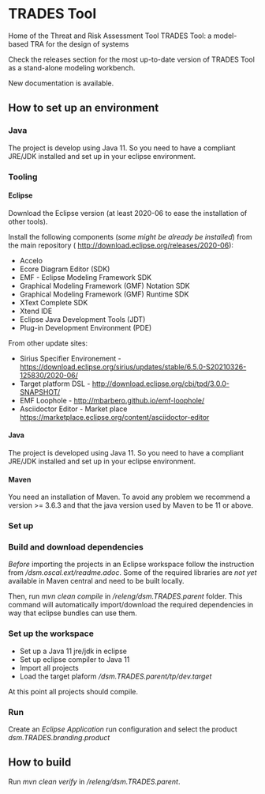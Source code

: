 # TRADES Tool

Home of the Threat and Risk Assessment Tool TRADES Tool: a model-based TRA for the design of systems

Check the releases section for the most up-to-date version of TRADES Tool as a stand-alone modeling workbench.

New documentation is available.


## How to set up an environment

### Java

The project is develop using Java 11.
So you need to have a compliant JRE/JDK installed and set up in your eclipse environment.

### Tooling

#### Eclipse

Download the Eclipse version (at least 2020-06 to ease the installation of other tools).

Install the following components (_some might be already be installed_) from the main repository ( http://download.eclipse.org/releases/2020-06):

* Accelo
* Ecore Diagram Editor (SDK) 
* EMF - Eclipse Modeling Framework SDK
* Graphical Modeling Framework (GMF) Notation SDK
* Graphical Modeling Framework (GMF) Runtime SDK
* XText Complete SDK
* Xtend IDE
* Eclipse Java Development Tools (JDT)
* Plug-in Development Environment (PDE) 

From other update sites:

* Sirius Specifier Environement - https://download.eclipse.org/sirius/updates/stable/6.5.0-S20210326-125830/2020-06/
* Target platform DSL -  http://download.eclipse.org/cbi/tpd/3.0.0-SNAPSHOT/
* EMF Loophole - http://mbarbero.github.io/emf-loophole/
* Asciidoctor Editor - Market place https://marketplace.eclipse.org/content/asciidoctor-editor

#### Java

The project is developed using Java 11.
So you need to have a compliant JRE/JDK installed and set up in your eclipse environment.

#### Maven

You need an installation of Maven.
To avoid any problem we recommend a version >= 3.6.3 and that the java version used by Maven to be 11 or above.


### Set up

### Build and download dependencies

*Before* importing the projects in an Eclipse workspace follow the instruction from _/dsm.oscal.ext/readme.adoc_.
Some of the required libraries are *not yet* available in Maven central and need to be built locally.

Then, run  _mvn clean compile_ in _/releng/dsm.TRADES.parent_ folder.
This command will automatically import/download the required dependencies in way that eclipse bundles can use them.

### Set up the workspace

* Set up a Java 11 jre/jdk in eclipse
* Set up eclipse compiler to Java 11
* Import all projects
* Load the target plaform _/dsm.TRADES.parent/tp/dev.target_

At this point all projects should compile.

### Run

Create an _Eclipse Application_ run configuration and select the product _dsm.TRADES.branding.product_


## How to build

Run _mvn clean verify_ in _/releng/dsm.TRADES.parent_.






